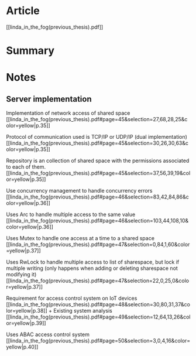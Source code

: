 # Article
[[linda_in_the_fog(previous_thesis).pdf]]
# Summary
# Notes

## Server implementation

Implementation of network access of shared space [[linda_in_the_fog(previous_thesis).pdf#page=45&selection=27,68,28,25&color=yellow|p.35]]

Protocol of communication used is TCP/IP or UDP/IP (dual implementation) [[linda_in_the_fog(previous_thesis).pdf#page=45&selection=30,26,30,63&color=yellow|p.35]]

Repository is an collection of shared space with the permissions associated to each of them. [[linda_in_the_fog(previous_thesis).pdf#page=45&selection=37,56,39,19&color=yellow|p.35]]

Use concurrency management to handle concurrency errors [[linda_in_the_fog(previous_thesis).pdf#page=46&selection=83,42,84,86&color=yellow|p.36]]

Uses Arc to handle multiple access to the same value [[linda_in_the_fog(previous_thesis).pdf#page=46&selection=103,44,108,10&color=yellow|p.36]]

Uses Mutex to handle one access at a time to a shared space [[linda_in_the_fog(previous_thesis).pdf#page=47&selection=0,84,1,60&color=yellow|p.37]]

Uses RwLock to handle multiple access to list of sharespace, but lock if multiple writing (only happens when adding or deleting sharespace not modifying it) [[linda_in_the_fog(previous_thesis).pdf#page=47&selection=22,0,25,0&color=yellow|p.37]]

Requirement for access control system on IoT devices [[linda_in_the_fog(previous_thesis).pdf#page=48&selection=30,80,31,37&color=yellow|p.38]] + Existing system analysis [[linda_in_the_fog(previous_thesis).pdf#page=49&selection=12,64,13,26&color=yellow|p.39]]

Uses ABAC access control system [[linda_in_the_fog(previous_thesis).pdf#page=50&selection=3,0,4,16&color=yellow|p.40]]





